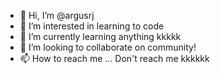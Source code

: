 - 👋 Hi, I’m @argusrj
- 👀 I’m interested in learning to code
- 🌱 I’m currently learning anything kkkkk
- 💞️ I’m looking to collaborate on community!
- 📫 How to reach me ... Don't  reach me kkkkkk

<!---
argusrj/argusrj is a ✨ special ✨ repository because its `README.md` (this file) appears on your GitHub profile.
You can click the Preview link to take a look at your changes.
--->
